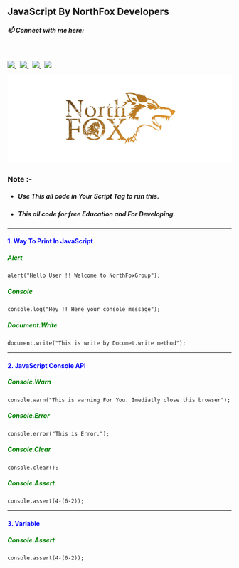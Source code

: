 ## JavaScript By NorthFox Developers

##### 📫 Connect with me here:<br />
 <br />
 <p>
  <a target="_blank" href="https://www.instagram.com/princu.09">
    <img src="https://img.shields.io/badge/princu.09-386938188?style=flat&logo=instagram&color=black">
  </a> &nbsp; 
  <a target="_blank" href="https://twitter.com/princu09">
    <img src="https://img.shields.io/badge/@princu09-30302f?style=flat&logo=twitter&color=black">
  </a>&nbsp; 
  <a target="_blank" href="https://github.com/princu09">
    <img src="https://img.shields.io/badge/@princu09-30302f?style=flat&logo=github&color=black">
  </a>&nbsp;
    <a target="_blank" href="https://www.t.me/proghub09">
    <img src="https://img.shields.io/badge/ProgHub09-386938188?style=flat&logo=telegram&color=black">
  </a>
</p>


![NorthFox Group Logo](https://github.com/princu09/premiumaccounts/blob/master/Logo%20NFG.jpg?raw=true)

### Note :-

-  ##### Use This all code in Your Script Tag to run this.
-  ##### This all code for free Education and For Developing.

__________

####  <span style="color:blue">1. Way To Print In JavaScript

##### <span style="color:green">Alert

``` 
alert("Hello User !! Welcome to NorthFoxGroup");
```

##### <span style="color:green">Console

``` 
console.log("Hey !! Here your console message");
```

##### <span style="color:green">Document.Write</span>


```
document.write("This is write by Documet.write method");
```
__________

#### <span style="color:blue">2. JavaScript Console API


##### <span style="color:green">Console.Warn

```
console.warn("This is warning For You. Imediatly close this browser");
```
##### <span style="color:green">Console.Error

```
console.error("This is Error.");
```
##### <span style="color:green">Console.Clear

```
console.clear();
```
##### <span style="color:green">Console.Assert

```
console.assert(4-(6-2));
```
__________

#### <span style="color:blue">3. Variable

##### <span style="color:green">Console.Assert

```
console.assert(4-(6-2));
```
